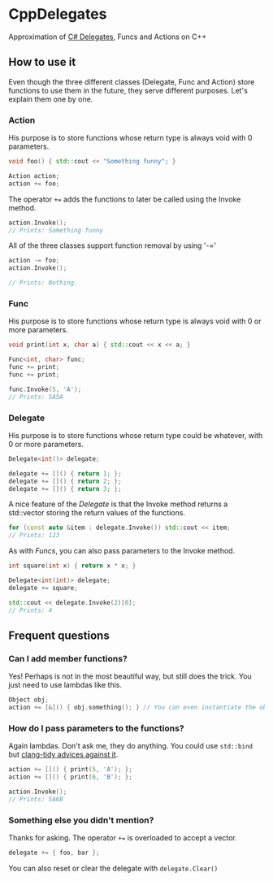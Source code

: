 # CppDelegates
Approximation of [C# Delegates](https://docs.microsoft.com/en-us/dotnet/csharp/programming-guide/delegates/), Funcs and Actions on C++

## How to use it
Even though the three different classes (Delegate, Func and Action) store functions to use them in the future, they serve different purposes. Let's explain them one by one.

### Action
His purpose is to store functions whose return type is always void with 0 parameters.
``` C++
void foo() { std::cout << "Something funny"; }

Action action;
action += foo;
```
The operator `+=` adds the functions to later be called using the Invoke method.
``` C++
action.Invoke();
// Prints: Something funny
```

All of the three classes support function removal by using '-='
``` C++
action -= foo;
action.Invoke();

// Prints: Nothing.
```

### Func
His purpose is to store functions whose return type is always void with 0 or more parameters.
``` C++
void print(int x, char a) { std::cout << x << a; }

Func<int, char> func;
func += print;
func += print;

func.Invoke(5, 'A');
// Prints: 5A5A
```

### Delegate
His purpose is to store functions whose return type could be whatever, with 0 or more parameters.

``` C++
Delegate<int()> delegate;

delegate += []() { return 1; };
delegate += []() { return 2; };
delegate += []() { return 3; };
```

A nice feature of the _Delegate_ is that the Invoke method returns a std::vector storing the return values of the functions.
``` C++
for (const auto &item : delegate.Invoke()) std::cout << item;
// Prints: 123
```

As with _Funcs_, you can also pass parameters to the Invoke method.
``` C++
int square(int x) { return x * x; }

Delegate<int(int)> delegate;
delegate += square;

std::cout << delegate.Invoke(2)[0];
// Prints: 4
```

## Frequent questions
### Can I add member functions?
Yes! Perhaps is not in the most beautiful way, but still does the trick. You just need to use lambdas like this.
``` C++
Object obj;
action += [&]() { obj.something(); } // You can even instantiate the object inside the lambda.
```

### How do I pass parameters to the functions?
Again lambdas. Don't ask me, they do anything. You could use `std::bind` but [clang-tidy advices against it](https://clang.llvm.org/extra/clang-tidy/checks/modernize-avoid-bind.html).
``` C++
action += []() { print(5, 'A'); };
action += []() { print(6, 'B'); };

action.Invoke();
// Prints: 5A6B
```

### Something else you didn't mention?
Thanks for asking. The operator `+=` is overloaded to accept a vector.
``` C++
delegate += { foo, bar };
```
You can also reset or clear the delegate with `delegate.Clear()`

